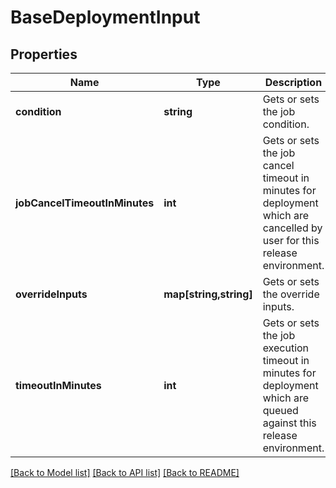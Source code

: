 # BaseDeploymentInput

## Properties
Name | Type | Description | Notes
------------ | ------------- | ------------- | -------------
**condition** | **string** | Gets or sets the job condition. | [optional] 
**jobCancelTimeoutInMinutes** | **int** | Gets or sets the job cancel timeout in minutes for deployment which are cancelled by user for this release environment. | [optional] 
**overrideInputs** | **map[string,string]** | Gets or sets the override inputs. | [optional] 
**timeoutInMinutes** | **int** | Gets or sets the job execution timeout in minutes for deployment which are queued against this release environment. | [optional] 

[[Back to Model list]](../README.md#documentation-for-models) [[Back to API list]](../README.md#documentation-for-api-endpoints) [[Back to README]](../README.md)


